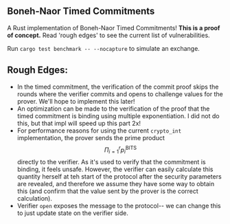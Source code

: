 Boneh-Naor Timed Commitments
---
A Rust implementation of Boneh-Naor Timed Commitments! **This is a proof of concept.** Read 'rough edges' to see the current list of vulnerabilities.

Run `cargo test benchmark -- --nocapture` to simulate an exchange.

## Rough Edges:
- In the timed commitment, the verification of the commit proof skips the rounds where the verifier commits and opens to challenge values for the prover. We'll hope to implement this later!
- An optimization can be made to the verification of the proof that the timed commitment is binding using multiple exponentiation. I did not do this, but that impl will speed up this part 2x!
- For performance reasons for using the current `crypto_int` implementation, the prover sends the prime product $$\Pi_{i=1} ^r p_i^{\text{BITS}}$$ directly to the verifier. As it's used to verify that the commitment is binding, it feels unsafe. However, the verifier can easily calculate this quantity herself at teh start of the protocol after the security parameters are revealed, and therefore we assume they have some way to obtain this (and confirm that the value sent by the prover is the correct calculation). 
- Verifier `open` exposes the message to the protocol-- we can change this to just update state on the verifier side.
